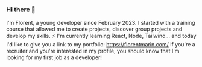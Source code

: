 ### Hi there 👋

I'm Florent, a young developer since February 2023. I started with a training course that allowed me to create projects, discover group projects and develop my skills. 
⚡ I'm currently learning React, Node, Tailwind... and today I'd like to give you a link to my portfolio: https://florentmarin.com/ 
If you're a recruiter and you're interested in my profile, you should know that I'm looking for my first job as a developer!

